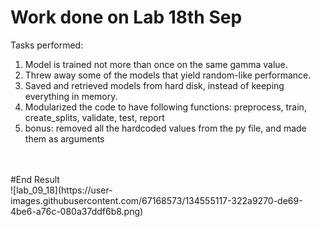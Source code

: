 # Work done on Lab 18th Sep

Tasks performed:

1. Model is trained not more than once on the same gamma value.
2. Threw away some of the models that yield random-like performance.
3. Saved and retrieved models from hard disk, instead of keeping everything in memory.
4. Modularized the code to have following functions: preprocess, train, create_splits, validate, test, report
5. bonus: removed all the hardcoded values from the py file, and made them as arguments

<br/>
<br/>
#End Result<br/>
![lab_09_18](https://user-images.githubusercontent.com/67168573/134555117-322a9270-de69-4be6-a76c-080a37ddf6b8.png)
